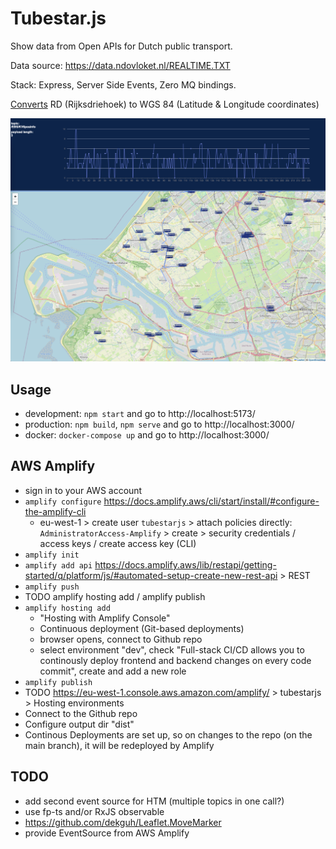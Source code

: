# Tubestar.js

Show data from Open APIs for Dutch public transport.

Data source: https://data.ndovloket.nl/REALTIME.TXT

Stack: Express, Server Side Events, Zero MQ bindings.

[Converts](./src/main/rd2wgs.ts) RD (Rijksdriehoek) to WGS 84 (Latitude & Longitude coordinates)

![Screenshot](screenshot.png "Screenshot")

## Usage

- development: `npm start` and go to http://localhost:5173/
- production: `npm build`, `npm serve` and go to http://localhost:3000/
- docker: `docker-compose up` and go to http://localhost:3000/

## AWS Amplify

- sign in to your AWS account
- `amplify configure` https://docs.amplify.aws/cli/start/install/#configure-the-amplify-cli
  - eu-west-1 > create user `tubestarjs` > attach policies directly: `AdministratorAccess-Amplify` > create > security credentials / access keys / create access key (CLI)
- `amplify init`
- `amplify add api` https://docs.amplify.aws/lib/restapi/getting-started/q/platform/js/#automated-setup-create-new-rest-api > REST
- `amplify push`
- TODO amplify hosting add / amplify publish
- `amplify hosting add` 
    - "Hosting with Amplify Console" 
    - Continuous deployment (Git-based deployments)
    - browser opens, connect to Github repo
    - select environment "dev", check "Full-stack CI/CD allows you to continously deploy frontend and backend changes on every code commit", create and add a new role
- `amplify publish`
- TODO https://eu-west-1.console.aws.amazon.com/amplify/ > tubestarjs > Hosting environments
- Connect to the Github repo
- Configure output dir "dist"
- Continous Deployments are set up, so on changes to the repo (on the main branch), it will be redeployed by Amplify

## TODO

- add second event source for HTM (multiple topics in one call?)
- use fp-ts and/or RxJS observable
- https://github.com/dekguh/Leaflet.MoveMarker
- provide EventSource from AWS Amplify
